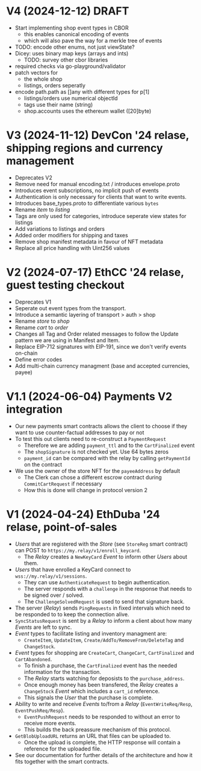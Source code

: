 <!--
SPDX-FileCopyrightText: 2024 Mass Labs

SPDX-License-Identifier: MIT
-->

# V4 (2024-12-12) DRAFT

- Start implementing shop event types in CBOR
  - this enables canonical encoding of events
  - which will also pave the way for a merkle tree of events
- TODO: encode other enums, not just viewState?
- Dicey: uses binary map keys (arrays and ints)
   - TODO: survey other cbor libraries
- required checks via go-playground/validator
- patch vectors for
   - the whole shop
   - listings, orders seperatly
- encode path.path as []any with different types for p[1]
    - listings/orders use numerical objectId
    - tags use their name (string)
    - shop.accounts uses the ethereum wallet ([20]byte)

# V3 (2024-11-12) DevCon '24 relase, shipping regions and currency management

- Deprecates V2
- Remove need for manual encoding.txt / introduces envelope.proto
- Introduces event subscriptions, no implicit push of events
- Authentication is only necessary for clients that want to write events.
- Introduces base_types.proto to differentiate various `bytes`
- Rename _item_ to _listing_
- Tags are only used for categories, introduce seperate view states for listings
- Add variations to listings and orders
- Added order modifiers for shipping and taxes
- Remove shop manifest metadata in favour of NFT metadata
- Replace all price handling with Uint256 values

# V2 (2024-07-17) EthCC '24 relase, guest testing checkout

- Deprecates V1
- Seperate out event types from the transport.
- Introduce a semantic layering of transport > auth > shop
- Rename _store_ to _shop_
- Rename _cart_ to _order_
- Changes all Tag and Order related messages to follow the Update pattern we are using in Manifest and Item.
- Replace EIP-712 signatures with EIP-191, since we don't verify events on-chain
- Define error codes
- Add multi-chain currency managment (base and accepted currencies, payee)

# V1.1 (2024-06-04) Payments V2 integration

- Our new payments smart contracts allows the client to choose if they want to use counter-factual addresses to pay or not
- To test this out clients need to re-construct a `PaymentRequest`
  - Therefore we are adding `payment_ttl` and to the `CartFinalized` event
  - The `shopSignature` is not checked yet. Use 64 bytes zeros
  - `payment_id` can be compared with the relay by calling `getPaymentId` on the contract
- We use the owner of the store NFT for the `payeeAddress` by default
  - The Clerk can chose a different escrow contract during `CommitCartRequest` if necessary
  - How this is done will change in protocol version 2

# V1 (2024-04-24) EthDuba '24 relase, point-of-sales

- _Users_ that are registered with the _Store_ (see `StoreReg` smart contract) can POST to `https://my.relay/v1/enroll_keycard`.
  - The _Relay_ creates a `NewKeyCard` _Event_ to inform other _Users_ about them.
- _Users_ that have enrolled a KeyCard connect to `wss://my.relay/v1/sessions`.
  - They can use `AuthenticateRequest` to begin authentication.
  - The server responds with a `challenge` in the response that needs to be signed over / solved.
  - The `ChallengeSolvedRequest` is used to send that signature back.
- The server (_Relay_) sends `PingRequests` in fixed intervals which need to be responded to to keep the connection alive.
- `SyncStatusRequest` is sent by a _Relay_ to inform a client about how many _Events_ are left to sync.
- _Event_ types to facilitate listing and inventory managment are:
  - `CreateItem`, `UpdateItem`, `Create/AddTo/RemoveFrom/DeleteTag` and `ChangeStock`.
- _Event_ types for shopping are `CreateCart`, `ChangeCart`, `CartFinalized` and `CartAbandoned`.
  - To finish a purchase, the `CartFinalized` event has the needed information for the transaction.
  - The _Relay_ starts watching for deposists to the `purchase_address`.
  - Once enough money has been transfered, the _Relay_ creates a `ChangeStock` _Event_ which includes a `cart_id` reference.
  - This signals the _User_ that the purchase is complete.
- Ability to write and receive _Events_ to/from a _Relay_ (`EventWriteReq/Resp`, `EventPushReq/Resp`).
  - `EventPushRequest` needs to be responded to without an error to receive more events.
  - This builds the back preassure mechanism of this protocol.
- `GetBlobUploadURL` returns an URL that files can be uploaded to.
  - Once the upload is complete, the HTTP response will contain a reference for the uploaded file.
- See our documentation for further details of the architecture and how it fits together with the smart contracts.

